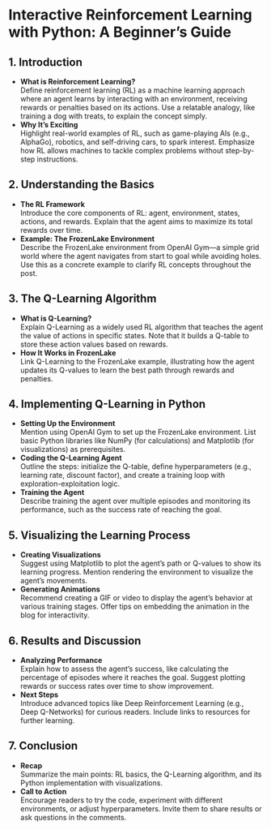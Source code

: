 # Interactive Reinforcement Learning with Python: A Beginner’s Guide

## 1. Introduction
- **What is Reinforcement Learning?**  
  Define reinforcement learning (RL) as a machine learning approach where an agent learns by interacting with an environment, receiving rewards or penalties based on its actions. Use a relatable analogy, like training a dog with treats, to explain the concept simply.
- **Why It’s Exciting**  
  Highlight real-world examples of RL, such as game-playing AIs (e.g., AlphaGo), robotics, and self-driving cars, to spark interest. Emphasize how RL allows machines to tackle complex problems without step-by-step instructions.

## 2. Understanding the Basics
- **The RL Framework**  
  Introduce the core components of RL: agent, environment, states, actions, and rewards. Explain that the agent aims to maximize its total rewards over time.
- **Example: The FrozenLake Environment**  
  Describe the FrozenLake environment from OpenAI Gym—a simple grid world where the agent navigates from start to goal while avoiding holes. Use this as a concrete example to clarify RL concepts throughout the post.

## 3. The Q-Learning Algorithm
- **What is Q-Learning?**  
  Explain Q-Learning as a widely used RL algorithm that teaches the agent the value of actions in specific states. Note that it builds a Q-table to store these action values based on rewards.
- **How It Works in FrozenLake**  
  Link Q-Learning to the FrozenLake example, illustrating how the agent updates its Q-values to learn the best path through rewards and penalties.

## 4. Implementing Q-Learning in Python
- **Setting Up the Environment**  
  Mention using OpenAI Gym to set up the FrozenLake environment. List basic Python libraries like NumPy (for calculations) and Matplotlib (for visualizations) as prerequisites.
- **Coding the Q-Learning Agent**  
  Outline the steps: initialize the Q-table, define hyperparameters (e.g., learning rate, discount factor), and create a training loop with exploration-exploitation logic.
- **Training the Agent**  
  Describe training the agent over multiple episodes and monitoring its performance, such as the success rate of reaching the goal.

## 5. Visualizing the Learning Process
- **Creating Visualizations**  
  Suggest using Matplotlib to plot the agent’s path or Q-values to show its learning progress. Mention rendering the environment to visualize the agent’s movements.
- **Generating Animations**  
  Recommend creating a GIF or video to display the agent’s behavior at various training stages. Offer tips on embedding the animation in the blog for interactivity.

## 6. Results and Discussion
- **Analyzing Performance**  
  Explain how to assess the agent’s success, like calculating the percentage of episodes where it reaches the goal. Suggest plotting rewards or success rates over time to show improvement.
- **Next Steps**  
  Introduce advanced topics like Deep Reinforcement Learning (e.g., Deep Q-Networks) for curious readers. Include links to resources for further learning.

## 7. Conclusion
- **Recap**  
  Summarize the main points: RL basics, the Q-Learning algorithm, and its Python implementation with visualizations.
- **Call to Action**  
  Encourage readers to try the code, experiment with different environments, or adjust hyperparameters. Invite them to share results or ask questions in the comments.